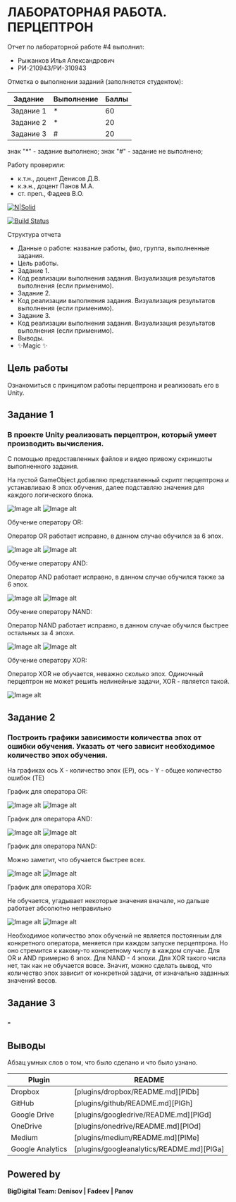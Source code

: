 # ЛАБОРАТОРНАЯ РАБОТА. ПЕРЦЕПТРОН
Отчет по лабораторной работе #4 выполнил:
- Рыжанков Илья Александрович
- РИ-210943/РИ-310943

Отметка о выполнении заданий (заполняется студентом):

| Задание | Выполнение | Баллы |
| ------ | ------ | ------ |
| Задание 1 | * | 60 |
| Задание 2 | * | 20 |
| Задание 3 | # | 20 |

знак "*" - задание выполнено; знак "#" - задание не выполнено;

Работу проверили:
- к.т.н., доцент Денисов Д.В.
- к.э.н., доцент Панов М.А.
- ст. преп., Фадеев В.О.

[![N|Solid](https://cldup.com/dTxpPi9lDf.thumb.png)](https://nodesource.com/products/nsolid)

[![Build Status](https://travis-ci.org/joemccann/dillinger.svg?branch=master)](https://travis-ci.org/joemccann/dillinger)

Структура отчета

- Данные о работе: название работы, фио, группа, выполненные задания.
- Цель работы.
- Задание 1.
- Код реализации выполнения задания. Визуализация результатов выполнения (если применимо).
- Задание 2.
- Код реализации выполнения задания. Визуализация результатов выполнения (если применимо).
- Задание 3.
- Код реализации выполнения задания. Визуализация результатов выполнения (если применимо).
- Выводы.
- ✨Magic ✨

## Цель работы
Ознакомиться с принципом работы перцептрона и реализовать его в Unity.

## Задание 1
### В проекте Unity реализовать перцептрон, который умеет производить вычисления.

С помощью предоставленных файлов и видео привожу скриншоты выполненного задания.

На пустой GameObject добавляю представленный скрипт перцептрона и устанавливаю 8 эпох обучения, далее подставляю значения для каждого логического блока.

![Image alt](https://github.com/Friederik/DA-in-GameDev-labs/blob/main/4-1.PNG)
![Image alt](https://github.com/Friederik/DA-in-GameDev-labs/blob/main/4-2.PNG)

Обучение оператору OR:

Оператор OR работает исправно, в данном случае обучился за 6 эпох.

![Image alt](https://github.com/Friederik/DA-in-GameDev-labs/blob/main/4-1_2.PNG)
![Image alt](https://github.com/Friederik/DA-in-GameDev-labs/blob/main/4-1_3.PNG)

Обучение оператору AND:

Оператор AND работает исправно, в данном случае обучился также за 6 эпох.

![Image alt](https://github.com/Friederik/DA-in-GameDev-labs/blob/main/4-1_4.PNG)
![Image alt](https://github.com/Friederik/DA-in-GameDev-labs/blob/main/4-1_5.PNG)

Обучение оператору NAND:

Оператор NAND работает исправно, в данном случае обучился быстрее остальных за 4 эпохи.

![Image alt](https://github.com/Friederik/DA-in-GameDev-labs/blob/main/4-1_6.PNG)
![Image alt](https://github.com/Friederik/DA-in-GameDev-labs/blob/main/4-1_7.PNG)

Обучение оператору XOR:

Оператор XOR не обучается, неважно сколько эпох. Одиночный перцептрон не может решить нелинейные задачи, XOR - является такой.

![Image alt](https://github.com/Friederik/DA-in-GameDev-labs/blob/main/4-1_8.PNG)

## Задание 2
### Построить графики зависимости количества эпох от ошибки обучения. Указать от чего зависит необходимое количество эпох обучения.

На графиках ось X - количество эпох (EP), ось - Y - общее количество ошибок (TE)

График для оператора OR:

![Image alt](https://github.com/Friederik/DA-in-GameDev-labs/blob/main/4-3_1.PNG)
![Image alt](https://github.com/Friederik/DA-in-GameDev-labs/blob/main/4-3_2.PNG)

График для оператора AND:

![Image alt](https://github.com/Friederik/DA-in-GameDev-labs/blob/main/4-3_3.PNG)
![Image alt](https://github.com/Friederik/DA-in-GameDev-labs/blob/main/4-3_4.PNG)

График для оператора NAND:

Можно заметит, что обучается быстрее всех.

![Image alt](https://github.com/Friederik/DA-in-GameDev-labs/blob/main/4-3_5.PNG)
![Image alt](https://github.com/Friederik/DA-in-GameDev-labs/blob/main/4-3_6.PNG)

График для оператора XOR:

Не обучается, угадывает некоторые значения вначале, но дальше работает абсолютно неправильно

![Image alt](https://github.com/Friederik/DA-in-GameDev-labs/blob/main/4-3_7.PNG)
![Image alt](https://github.com/Friederik/DA-in-GameDev-labs/blob/main/4-3_8.PNG)

Необходимое количество эпох обучений не является постоянным для конкретного оператора, меняется при каждом запуске перцептрона. Но оно стремится к какому-то конкретному числу в каждом случае. Для OR и AND примерно 6 эпох. Для NAND - 4 эпохи. Для XOR такого числа нет, так как не обучается вовсе. Значит, можно сделать вывод, что количество эпох зависит от конкретной задачи, от изначально заданных значений весов.

## Задание 3
### -

## Выводы

Абзац умных слов о том, что было сделано и что было узнано.

| Plugin | README |
| ------ | ------ |
| Dropbox | [plugins/dropbox/README.md][PlDb] |
| GitHub | [plugins/github/README.md][PlGh] |
| Google Drive | [plugins/googledrive/README.md][PlGd] |
| OneDrive | [plugins/onedrive/README.md][PlOd] |
| Medium | [plugins/medium/README.md][PlMe] |
| Google Analytics | [plugins/googleanalytics/README.md][PlGa] |

## Powered by

**BigDigital Team: Denisov | Fadeev | Panov**

